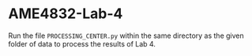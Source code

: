 # AME4832-Lab-4

Run the file `PROCESSING_CENTER.py` within the same directory as the given folder of data to process the results of Lab 4. 
